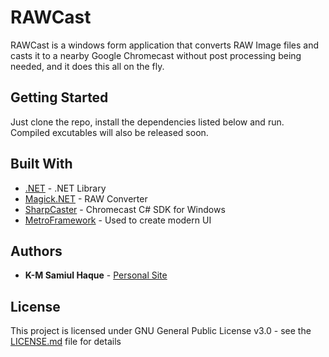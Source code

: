 # RAWCast

RAWCast is a windows form application that converts RAW Image files and casts it to a nearby Google Chromecast without post processing being needed, and it does this all on the fly.

## Getting Started

Just clone the repo, install the dependencies listed below and run. Compiled excutables will also be released soon.

## Built With

* [.NET](https://www.microsoft.com/net/) - .NET Library
* [Magick.NET](https://github.com/dlemstra/Magick.NET) - RAW Converter
* [SharpCaster](https://github.com/Tapanila/SharpCaster) - Chromecast C# SDK for Windows
* [MetroFramework](https://github.com/dennismagno/metroframework-modern-ui) - Used to create modern UI

## Authors

* **K-M Samiul Haque** - [Personal Site](https://samiulhaque.com/)

## License

This project is licensed under GNU General Public License v3.0 - see the [LICENSE.md](LICENSE.md) file for details
